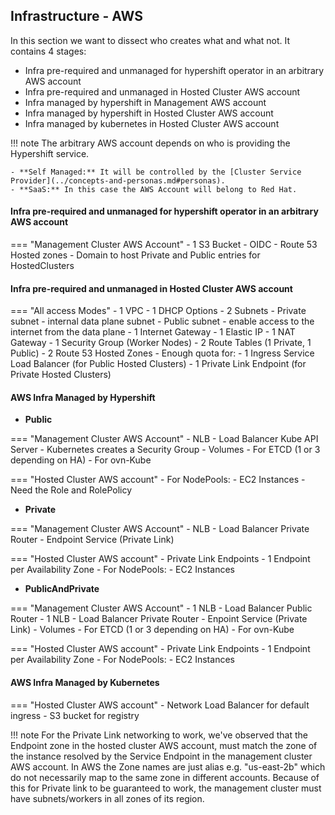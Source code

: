 
## Infrastructure - AWS

In this section we want to dissect who creates what and what not. It contains 4 stages:

- Infra pre-required and unmanaged for hypershift operator in an arbitrary AWS account
- Infra pre-required and unmanaged in Hosted Cluster AWS account
- Infra managed by hypershift in Management AWS account
- Infra managed by hypershift in Hosted Cluster AWS account
- Infra managed by kubernetes in Hosted Cluster AWS account

!!! note
    The arbitrary AWS account depends on who is providing the Hypershift service.

    - **Self Managed:** It will be controlled by the [Cluster Service Provider](../concepts-and-personas.md#personas).
    - **SaaS:** In this case the AWS Account will belong to Red Hat.

#### Infra pre-required and unmanaged for hypershift operator in an arbitrary AWS account

=== "Management Cluster AWS Account"
    - 1 S3 Bucket
        - OIDC
    - Route 53 Hosted zones
        - Domain to host Private and Public entries for HostedClusters

#### Infra pre-required and unmanaged in Hosted Cluster AWS account

=== "All access Modes"
    - 1 VPC
    - 1 DHCP Options
    - 2 Subnets
        - Private subnet - internal data plane subnet
        - Public subnet - enable access to the internet from the data plane
    - 1 Internet Gateway
    - 1 Elastic IP
    - 1 NAT Gateway
    - 1 Security Group (Worker Nodes)
    - 2 Route Tables (1 Private, 1 Public)
    - 2 Route 53 Hosted Zones
    - Enough quota for:
        - 1 Ingress Service Load Balancer (for Public Hosted Clusters)
        - 1 Private Link Endpoint (for Private Hosted Clusters)

#### AWS Infra Managed by Hypershift

- **Public**

=== "Management Cluster AWS Account"
    - NLB - Load Balancer Kube API Server
        - Kubernetes creates a Security Group
    - Volumes
        - For ETCD (1 or 3 depending on HA)
        - For ovn-Kube

=== "Hosted Cluster AWS account"
    - For NodePools:
        - EC2 Instances
            - Need the Role and RolePolicy

- **Private**

=== "Management Cluster AWS Account"
    - NLB - Load Balancer Private Router
    - Endpoint Service (Private Link)

=== "Hosted Cluster AWS account"
    - Private Link Endpoints
        - 1 Endpoint per Availability Zone
    - For NodePools:
        - EC2 Instances

- **PublicAndPrivate**

=== "Management Cluster AWS Account"
    - 1 NLB - Load Balancer Public Router
    - 1 NLB - Load Balancer Private Router
    - Enpoint Service (Private Link)
    - Volumes
        - For ETCD (1 or 3 depending on HA)
        - For ovn-Kube

=== "Hosted Cluster AWS account"
    - Private Link Endpoints
        - 1 Endpoint per Availability Zone
    - For NodePools:
        - EC2 Instances

#### AWS Infra Managed by Kubernetes

=== "Hosted Cluster AWS account"
    - Network Load Balancer for default ingress
    - S3 bucket for registry

!!! note
For the Private Link networking to work, we've observed that the Endpoint zone in the hosted cluster AWS account, must match the zone of the instance resolved by the Service Endpoint in the management cluster AWS account.
In AWS the Zone names are just alias e.g. "us-east-2b" which do not necessarily map to the same zone in different accounts.
Because of this for Private link to be guaranteed to work, the management cluster must have subnets/workers in all zones of its region.